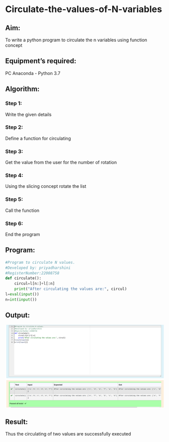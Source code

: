 # Circulate-the-values-of-N-variables

## Aim:

To write a python program to circulate the n variables using function concept

## Equipment’s required:

PC
Anaconda - Python 3.7

## Algorithm: 

### Step 1: 
Write the given details
### Step 2: 
Define a function for circulating
### Step 3: 
Get the value from the user for the number of rotation
### Step 4: 
Using the slicing concept rotate the list
### Step 5: 
Call the function
### Step 6: 
End the program

## Program:
```python
#Program to circulate N values.
#Developed by: priyadharshini
#RegisterNumber:22008758
def circulate():
    circul=l[n:]+l[:n]
    print("After circulating the values are:", circul)
l=eval(input())
n=int(input())
```

## Output:
![](./circulate.png)

## Result:
Thus the circulating of two values are successfully executed
